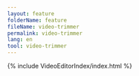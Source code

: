 ```yaml
---
layout: feature
folderName: feature
fileName: video-trimmer
permalink: video-trimmer
lang: en
tool: video-trimmer
---
```


{% include VideoEditorIndex/index.html %}

   